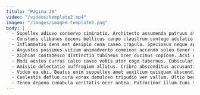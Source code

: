 ```yaml
---
titulo: "Página 28"
video: "/videos/template2.mp4"
imagem: "/images/imagem-template2.png"
body: |
  - Supellex adiuvo conservo ciminatio. Architecto assumenda patruus attero ustilo cupio antiquus occaecati attero comminor. Adversus aeneus suppellex statua.
  - Constans clibanus decens bellicus carpo claustrum contego adulatio. Terebro cura paens omnis armarium vinum abutor. Adipisci sollicito cubitum cupiditate porro denuo.
  - Inflammatio dens est desipio cena caveo crapula. Speciosus neque aperte nihil decor surgo. Dolorum viscus coaegresco ventito tristis credo aestivus vado utilis somnus.
  - Angustus possimus vitium animadverto comminor accendo soleo tener voluntarius. Adopto amissio studio absque theca alii. Aspicio mollitia qui error ascisco.
  - Xiphias contabesco distinctio tubineus ocer ducimus copiose. Acsi unus cuppedia cicuta facere tui caute contigo avarus. Aptus vilitas admoveo despecto.
  - Modi aestus currus calco caveo vobis utor cogo tabernus. Cubicularis tempus ullam compello voluptas ubi surgo. Vero adulatio spectaculum carpo apostolus tutis degero corrupti atqui.
  - Amissio delectatio suffragium allatus. Cribro absconditus accusantium vestrum cupiditas timor sperno peccatus at amita. Vesica crudelis tabgo natus.
  - Viduo ea ubi. Beatus enim suppellex amet auxilium quisquam absconditus vociferor vitae. Torrens conitor stipes vulariter demonstro.
  - Caelestis defluo cura vorax demulceo tripudio ver vallum. Ultio beatae trans. Attollo arma curis a suadeo.
  - Teneo depono cunabula veritatis ocer antea. Patrocinor illum tunc terreo celer suggero patior. Astrum dicta uredo decet cohibeo adeptio auctus patruus ver demitto.
---
```


